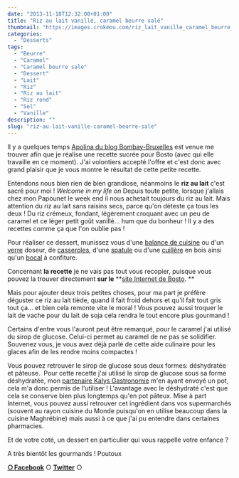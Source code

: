 ```yaml
---
date: "2013-11-18T12:32:00+01:00"
title: "Riz au lait vanillé, caramel beurre salé"
thumbnail: "https://images.crokmou.com/riz_lait_vanille_caramel_beurre_sale_0026.jpg"
categories:
  - "Desserts"
tags:
  - "Beurre"
  - "Caramel"
  - "Caramel beurre sale"
  - "Dessert"
  - "Lait"
  - "Riz"
  - "Riz au lait"
  - "Riz rond"
  - "Sel"
  - "Vanille"
description: ""
slug: "riz-au-lait-vanille-caramel-beurre-sale"
---
```


Il y a quelques temps [Apolina du blog Bombay-Bruxelles](http://bombay-bruxelles.blogspot.be/) est venue me trouver afin que je réalise une recette sucrée pour Bosto (avec qui elle travaille en ce moment). J'ai volontiers accepté l'offre et c'est donc avec grand plaisir que je vous montre le résultat de cette petite recette.

Entendons nous bien rien de bien grandiose, néanmoins le **riz au lait** c'est sacré pour moi ! *Welcome in my life on* Depuis toute petite, lorsque j'allais chez mon Papounet le week end il nous achetait toujours du riz au lait. Mais attention du riz au lait sans raisins secs, parce qu'on déteste ça tous les deux ! Du riz crémeux, fondant, légèrement croquant avec un peu de caramel et ce léger petit goût vanillé... hum que du bonheur ! Il y a des recettes comme ça que l'on oublie pas !

Pour réaliser ce dessert, munissez vous d'une [balance de cuisine](http://www.rueducommerce.fr/m/pl/malid:9633601) ou d'un [verre](http://www.rueducommerce.fr/m/pl/malid:4769908) doseur, de [casseroles](http://www.rueducommerce.fr/m/pl/malid:115), d'une [spatule](http://www.rueducommerce.fr/m/pl/malid:48515367) ou d'une [cuillère](http://www.rueducommerce.fr/m/pl/malid:43774626) en bois ainsi qu'un [bocal](http://www.rueducommerce.fr/m/pl/malid:48515378) à confiture.

Concernant **la recette** je ne vais pas tout vous recopier, puisque vous pouvez la trouver directement **sur le** **[site Internet de Bosto](http://www.bosto.be/fr/blog-culinaire-recettes.html?blog=riz-au-lait-a-la-vanille/). **

Mais pour ajouter deux trois petites choses, pour ma part je préfère déguster ce riz au lait tiède, quand il fait froid dehors et qu'il fait tout gris tout ça... et bien cela remonte vite le moral ! Vous pouvez aussi troquer le lait de vache pour du lait de soja cela rendra le tout encore plus gourmand !

Certains d'entre vous l'auront peut être remarqué, pour le caramel j'ai utilisé du sirop de glucose. Celui-ci permet au caramel de ne pas se solidifier. Souvenez vous, je vous avez déjà parlé de cette aide culinaire pour les glaces afin de les rendre moins compactes !

Vous pouvez retrouver le sirop de glucose sous deux formes: déshydratée et pâteuse.  Pour cette recette j'ai utilisé le sirop de glucose sous sa forme déshydratée, mon [partenaire Kalys Gastronomie](http://fr.gastronomie.kalys.com/sirop-de-glucose.html) m'en ayant envoyé un pot, cela m'a donc permis de l'utiliser ! L'avantage avec le déshydraté c'est que cela se conserve bien plus longtemps qu'en pot pâteux. Mise à part Internet, vous pouvez aussi retrouver cet ingrédient dans vos supermarchés (souvent au rayon cuisine du Monde puisqu'on en utilise beaucoup dans la cuisine Maghrébine) mais aussi à ce que j'ai pu entendre dans certaines pharmacies.

Et de votre coté, un dessert en particulier qui vous rappelle votre enfance ?

A très bientôt les gourmands ! Poutoux

[**○<span style="font-size: xx-small; margin: 0px; outline: 0px; padding: 0px;"><span style="font-family: Arial, Helvetica, sans-serif; margin: 0px; outline: 0px; padding: 0px;"> </span></span>Facebook**](https://www.facebook.com/pages/CroKMou/148093255259077) ○ [**Twitter**](https://twitter.com/Crokmou) ○

 